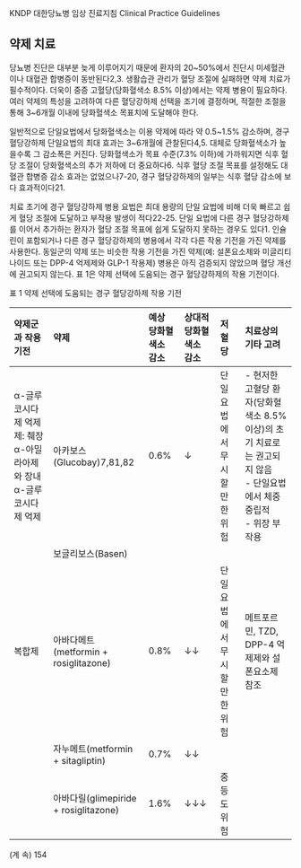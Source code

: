 KNDP 대한당뇨병 임상 진료지침 Clinical Practice Guidelines

## 약제 치료

당뇨병 진단은 대부분 늦게 이루어지기 때문에 환자의 20~50%에서 진단시 미세혈관이나 대혈관 합병증이 동반된다2,3. 생활습관 관리가 혈당 조절에 실패하면 약제 치료가 필수적이다. 더욱이 중증 고혈당(당화혈색소 8.5% 이상)에서는 약제 병용이 필요하다. 여러 약제의 특성을 고려하여 다른 혈당강하제 선택을 조기에 결정하며, 적절한 조절을 통해 3~6개월 이내에 당화혈색소 목표치에 도달해야 한다.

일반적으로 단일요법에서 당화혈색소는 이용 약제에 따라 약 0.5~1.5% 감소하며, 경구 혈당강하제 단일요법의 최대 효과는 3~6개월에 관찰된다4,5. 대체로 당화혈색소가 높을수록 그 감소폭은 커진다. 당화혈색소가 목표 수준(7.3% 이하)에 가까워지면 식후 혈당 조절이 당화혈색소의 추가 저하에 더 중요하다6. 식후 혈당 조절 목표를 설정해도 대혈관 합병증 감소 효과는 없었으나7-20, 경구 혈당강하제의 일부는 식후 혈당 감소에 보다 효과적이다21.

치료 초기에 경구 혈당강하제 병용 요법은 최대 용량의 단일 요법에 비해 더욱 빠르고 쉽게 혈당 조절에 도달하고 부작용 발생이 적다22-25. 단일 요법에 다른 경구 혈당강하제를 이어서 추가하는 환자가 혈당 조절 목표에 쉽게 도달하지 못하는 경우도 있다1. 인슐린이 포함되거나 다른 경구 혈당강하제의 병용에서 각각 다른 작용 기전을 가진 약제를 사용한다. 동일군의 약제 또는 비슷한 작용 기전을 가진 약제(예: 설폰요소제와 미글리티나이드 또는 DPP-4 억제제와 GLP-1 작용제) 병용은 아직 검증되지 않았으며 혈당 개선에 권고되지 않는다. 표 1은 약제 선택에 도움되는 경구 혈당강하제의 작용 기전이다.

표 1 약제 선택에 도움되는 경구 혈당강하제 작용 기전

| 약제군과 작용 기전                      | 약제                               | 예상 당화혈색소 감소 | 상대적 당화혈색소 감소 | 저혈당                   | 치료상의 기타 고려                                                                |
| :---------------------------------- | :--------------------------------- | :----------------- | :------------------- | :----------------------- | :-------------------------------------------------------------------------------- |
| α-글루코시다제 억제제: 췌장 α-아밀라아제와 장내 α-글루코시다제 억제 | 아카보스(Glucobay)7,81,82 | 0.6%               | ↓                    | 단일요법에서 무시할 만한 위험 | - 현저한 고혈당 환자(당화혈색소 8.5% 이상)의 초기 치료로는 권고되지 않음<br>- 단일요법에서 체중 중립적<br>- 위장 부작용 |
|                                     | 보글리보스(Basen)                  |                    |                      |                          |                                                                                   |
| 복합제                                | 아바다메트(metformin + rosiglitazone) | 0.8%               | ↓↓                   | 단일요법에서 무시할 만한 위험 | 메트포르민, TZD, DPP-4 억제제와 설폰요소제 참조                                   |
|                                     | 자누메트(metformin + sitagliptin) | 0.7%               | ↓↓                   |                          |                                                                                   |
|                                     | 아바다릴(glimepiride + rosiglitazone) | 1.6%               | ↓↓↓                  | 중등도 위험              |                                                                                   |

(계 속)
<PAGE>154